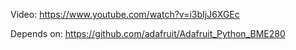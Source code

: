 Video:
https://www.youtube.com/watch?v=i3bIjJ6XGEc

Depends on:
https://github.com/adafruit/Adafruit_Python_BME280
